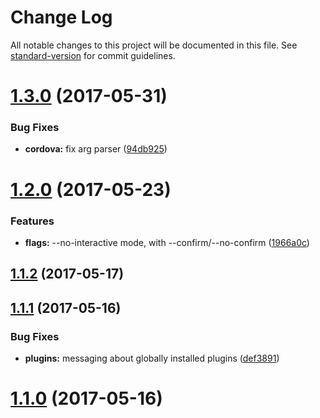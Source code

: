 # Change Log

All notable changes to this project will be documented in this file.
See [standard-version](https://github.com/conventional-changelog/standard-version) for commit guidelines.

<a name="1.3.0"></a>
# [1.3.0](https://github.com/ionic-team/ionic-cli/compare/@ionic/cli-plugin-ionic-angular@1.2.0...@ionic/cli-plugin-ionic-angular@1.3.0) (2017-05-31)


### Bug Fixes

* **cordova:** fix arg parser ([94db925](https://github.com/ionic-team/ionic-cli/commit/94db925))




<a name="1.2.0"></a>
# [1.2.0](https://github.com/ionic-team/ionic-cli/compare/@ionic/cli-plugin-ionic-angular@1.1.2...@ionic/cli-plugin-ionic-angular@1.2.0) (2017-05-23)


### Features

* **flags:** --no-interactive mode, with --confirm/--no-confirm ([1966a0c](https://github.com/ionic-team/ionic-cli/commit/1966a0c))




<a name="1.1.2"></a>
## [1.1.2](https://github.com/ionic-team/ionic-cli/compare/@ionic/cli-plugin-ionic-angular@1.1.1...@ionic/cli-plugin-ionic-angular@1.1.2) (2017-05-17)




<a name="1.1.1"></a>
## [1.1.1](https://github.com/ionic-team/ionic-cli/compare/@ionic/cli-plugin-ionic-angular@1.1.0...@ionic/cli-plugin-ionic-angular@1.1.1) (2017-05-16)


### Bug Fixes

* **plugins:** messaging about globally installed plugins ([def3891](https://github.com/ionic-team/ionic-cli/commit/def3891))




<a name="1.1.0"></a>
# [1.1.0](https://github.com/ionic-team/ionic-cli/compare/@ionic/cli-plugin-ionic-angular@1.0.0...@ionic/cli-plugin-ionic-angular@1.1.0) (2017-05-16)
